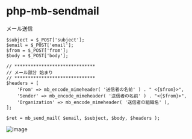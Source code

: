 # php-mb-sendmail
メール送信
```phph
$subject = $_POST['subject'];
$email = $_POST['email'];
$from = $_POST['from'];
$body = $_POST['body'];

// ******************************
// メール部分 始まり
// ******************************
$headers = [
    'From' => mb_encode_mimeheader( '送信者の名前' ) . " <{$from}>",
    'Sender' => mb_encode_mimeheader( '送信者の名前' ) . "<{$from}>",
    'Organization' => mb_encode_mimeheader( '送信者の組織名' ),
];

$ret = mb_send_mail( $email, $subject, $body, $headers );
```

![image](https://user-images.githubusercontent.com/1501327/129197309-d50763d1-70d9-4a9b-a208-665d20dc3ea2.png)
